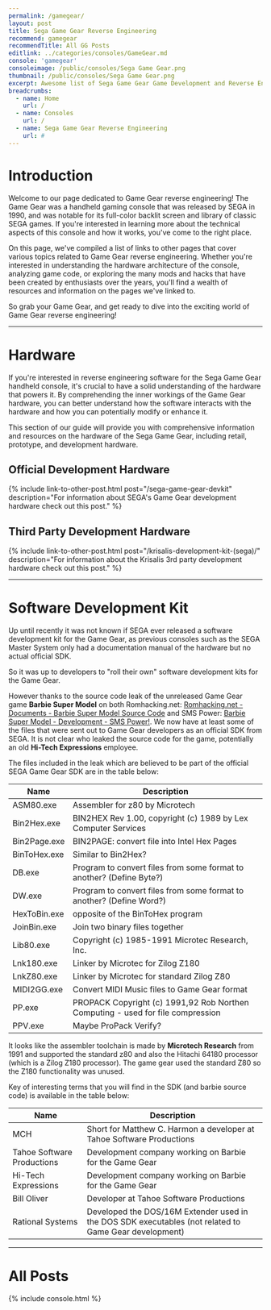 ```yaml
---
permalink: /gamegear/
layout: post
title: Sega Game Gear Reverse Engineering
recommend: gamegear
recommendTitle: All GG Posts
editlink: ../categories/consoles/GameGear.md
console: 'gamegear'
consoleimage: /public/consoles/Sega Game Gear.png
thumbnail: /public/consoles/Sega Game Gear.png
excerpt: Awesome list of Sega Game Gear Game Development and Reverse Engineering information
breadcrumbs:
  - name: Home
    url: /
  - name: Consoles
    url: /
  - name: Sega Game Gear Reverse Engineering
    url: #
---
```


# Introduction
Welcome to our page dedicated to Game Gear reverse engineering! The Game Gear was a handheld gaming console that was released by SEGA in 1990, and was notable for its full-color backlit screen and library of classic SEGA games. If you're interested in learning more about the technical aspects of this console and how it works, you've come to the right place. 

On this page, we've compiled a list of links to other pages that cover various topics related to Game Gear reverse engineering. Whether you're interested in understanding the hardware architecture of the console, analyzing game code, or exploring the many mods and hacks that have been created by enthusiasts over the years, you'll find a wealth of resources and information on the pages we've linked to. 

So grab your Game Gear, and get ready to dive into the exciting world of Game Gear reverse engineering!

---
# Hardware
If you're interested in reverse engineering software for the Sega Game Gear handheld console, it's crucial to have a solid understanding of the hardware that powers it. By comprehending the inner workings of the Game Gear hardware, you can better understand how the software interacts with the hardware and how you can potentially modify or enhance it.

This section of our guide will provide you with comprehensive information and resources on the hardware of the Sega Game Gear, including retail, prototype, and development hardware.

## Official Development Hardware
{% include link-to-other-post.html post="/sega-game-gear-devkit" description="For information about SEGA's Game Gear development hardware check out this post." %}

## Third Party Development Hardware
{% include link-to-other-post.html post="/krisalis-development-kit-(sega)/" description="For information about the Krisalis 3rd party development hardware check out this post." %}

---
# Software Development Kit
Up until recently it was not known if SEGA ever released a software development kit for the Game Gear, as previous consoles such as the SEGA Master System only had a documentation manual of the hardware but no actual official SDK. 

So it was up to developers to "roll their own" software development kits for the Game Gear.

However thanks to the source code leak of the unreleased Game Gear game **Barbie Super Model** on both Romhacking.net: [Romhacking.net - Documents - Barbie Super Model Source Code](https://www.romhacking.net/documents/604/) and SMS Power: [Barbie Super Model - Development - SMS Power!](https://www.smspower.org/Development/BarbieSuperModel-GG). We now have at least some of the files that were sent out to Game Gear developers as an official SDK from SEGA. It is not clear who leaked the source code for the game, potentially an old **Hi-Tech Expressions** employee.

The files included in the leak which are believed to be part of the official SEGA Game Gear SDK are in the table below:

Name | Description
---|---
ASM80.exe | Assembler for z80 by Microtech
Bin2Hex.exe | BIN2HEX Rev 1.00, copyright (c) 1989 by Lex Computer Services
Bin2Page.exe | BIN2PAGE: convert file into Intel Hex Pages
BinToHex.exe | Similar to Bin2Hex? 
DB.exe | Program to convert files from some format to another? (Define Byte?)
DW.exe | Program to convert files from some format to another? (Define Word?)
HexToBin.exe | opposite of the BinToHex program
JoinBin.exe | Join two binary files together
Lib80.exe | Copyright (c) 1985-1991 Microtec Research, Inc.
Lnk180.exe | Linker by Microtec for Zilog Z180
LnkZ80.exe | Linker by Microtec for standard Zilog Z80
MIDI2GG.exe | Convert MIDI Music files to Game Gear format
PP.exe | PROPACK Copyright (c) 1991,92 Rob Northen Computing - used for file compression
PPV.exe | Maybe ProPack Verify?

It looks like the assembler toolchain is made by **Microtech Research** from 1991 and supported the standard z80 and also the Hitachi 64180 processor (which is a Zilog Z180 processor). The game gear used the standard Z80 so the Z180 functionality was unused.

Key of interesting terms that you will find in the SDK (and barbie source code) is available in the table below:

Name | Description
---|---
MCH | Short for Matthew C. Harmon a developer at Tahoe Software Productions
Tahoe Software Productions | Development company working on Barbie for the Game Gear
Hi-Tech Expressions | Development company working on Barbie for the Game Gear
Bill Oliver | Developer at Tahoe Software Productions
Rational Systems | Developed the DOS/16M Extender used in the DOS SDK executables (not related to Game Gear development)


---
# All Posts
<div>

{% include console.html %}
</div>
